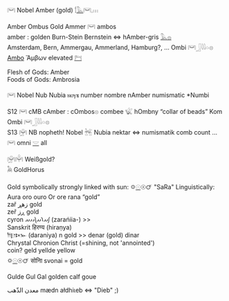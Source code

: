 𓋞 Nobel Amber (gold) 𓌁[𓅓](𓅓)𓋞𓈒𓏥   
  
Amber Ombus Gold Ammer 𓋞 ambos   
amber : golden Burn-Stein Bernstein ⇔ hAmber-gris [𓅓](𓅓)[𓐍](𓐍)  
Amsterdam, Bern, Ammergau, Ammerland, Hamburg?, … Ombi 𓋞𓃀𓇋𓇋𓏏𓊖  
[Ambo](https://en.wikipedia.org/wiki/Ambo_(liturgy)) Ἄμβων elevated [𓁀](𓁀)  
  
Flesh of Gods: Amber  
Foods of Gods: Ambrosia  
  
𓋞 Nobel Nub Nubia ⲛⲟⲩⲃ number nombre nAmber numismatic *Numbi   
  
S12	𓋞 cMB cAmber : cOmbos𓊖 combee 𓆤 hOmbny  “collar of beads”  Kom Ombi 𓋞𓃀𓇋𓇋𓏏𓊖  
S13 𓋟  NB nopheth! Nobel  𓆥 Nubia nektar ⇔ numismatik comb count …  𓋞 omni [𓎟](𓎟) all  
  
𓋟𓋠 Weißgold?  
 𓅉 GoldHorus   
  
Gold symbolically strongly linked with sun: 🌣[𓇳](𓇳)☉🜚 "SaRa" Linguistically:  
Aura oro ouro Or ore rana “gold”  
zař زهڕ gold  
zeř ڕز gold  
cyron 𐬰𐬀𐬭𐬀𐬦𐬌𐬌𐬀 (zarańiia-) >>  
Sanskrit हिरण्य (hiraṇya)   
𐎭𐎼𐎴𐎹 (daraniya) n gold >> denar (gold) dinar  
Chrystal Chronion Christ (=shining, not 'annointed')  
coin? geld yellde yellow  
🌣[𓇳](𓇳)☉🜚 सोनाि svonai = gold  
  
Gulde Gul Gal golden calf goue   
  
معدن الذّهب mædn ałdhiιeb ⇔ "Dieb" ;)  
  
